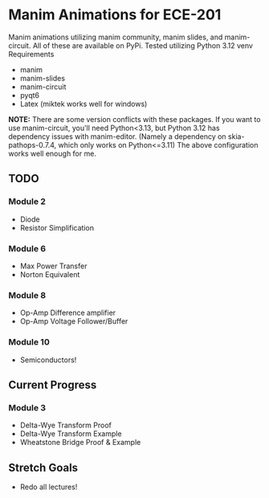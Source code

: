 # Manim Animations for ECE-201
Manim animations utilizing manim community, manim slides, and manim-circuit. All of these are available on PyPi. Tested utilizing Python 3.12 venv
Requirements
* manim
* manim-slides 
* manim-circuit 
* pyqt6
*  Latex (miktek works well for windows)

**NOTE:** There are some version conflicts with these packages. If you want to use manim-circuit, you'll need Python<3.13, but Python 3.12 has dependency issues with manim-editor. (Namely a dependency on skia-pathops-0.7.4, which only works on Python<=3.11) The above configuration works well enough for me. 

## TODO
### Module 2
* Diode
* Resistor Simplification
### Module 6
* Max Power Transfer 
* Norton Equivalent
### Module 8
* Op-Amp Difference amplifier
* Op-Amp Voltage Follower/Buffer
### Module 10
* Semiconductors!
## Current Progress
### Module 3
* Delta-Wye Transform Proof
* Delta-Wye Transform Example
* Wheatstone Bridge Proof & Example

## Stretch Goals
* Redo all lectures!
